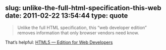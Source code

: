 slug: unlike-the-full-html-specification-this-web
date: 2011-02-22 13:54:44
type: quote
---

> Unlike the full HTML specification, this “web developer edition” removes information that only browser vendors need know.

That’s helpful: [HTML5 — Edition for Web Developers](http://developers.whatwg.org/)
